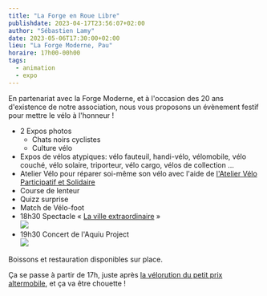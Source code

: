 ```yaml
---
title: "La Forge en Roue Libre"
publishdate: 2023-04-17T23:56:07+02:00
author: "Sébastien Lamy"
date: 2023-05-06T17:30:00+02:00
lieu: "La Forge Moderne, Pau"
horaire: 17h00-00h00
tags:
  - animation
  - expo
---
```


En partenariat avec la Forge Moderne, et à l'occasion des 20 ans d'existence de notre association, nous vous proposons un évènement festif pour mettre le vélo à l'honneur ! 
<!--more-->

* 2 Expos photos 
  * Chats noirs cyclistes
  * Culture vélo
* Expos de vélos atypiques: vélo fauteuil, handi-vélo, vélomobile, vélo couché, vélo solaire, triporteur, vélo cargo, vélos de collection …
* Atelier Vélo pour réparer soi-même son vélo avec l'aide de [l'Atelier Vélo Participatif et Solidaire](https://ateliervelopau.fr)
* Course de lenteur
* Quizz surprise
* Match de Vélo-foot
* 18h30 Spectacle « [La ville extraordinaire](https://monptitguidon.fr) »  
<a href="https://monptitguidon.fr/"><image src="la-ville-extraordinaire.jpg"></a>
* 19h30 Concert de l'Aquiu Project  
![](aquiu-project.jpg)

Boissons et restauration disponibles sur place.

Ça se passe à partir de 17h, juste après [la vélorution du petit prix altermobile](/agenda/2023/velorution-du-petit-prix-altermobile/), et ça va être chouette !
